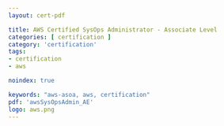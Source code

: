 ```yaml
---
layout: cert-pdf

title: AWS Certified SysOps Administrator - Associate Level
categories: [ certification ]
category: 'certification'
tags:
- certification
- aws

noindex: true

keywords: "aws-asoa, aws, certification"
pdf: 'awsSysOpsAdmin_AE'
logo: aws.png
---
```

